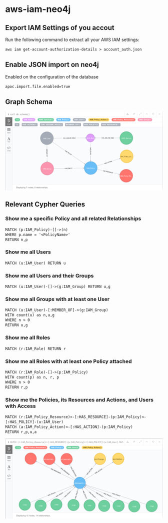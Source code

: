# aws-iam-neo4j

## Export IAM Settings of you accout

Run the following command to extract all your AWS IAM settings:

```
aws iam get-account-authorization-details > account_auth.json
```

## Enable JSON import on neo4j

Enabled on the configuration of the database
```
apoc.import.file.enabled=true
```

## Graph Schema

![AWS IAM Schema](./db_schema.png)


## Relevant Cypher Queries

### Show me a specific Policy and all related Relationships 
```
MATCH (p:IAM_Policy)-[]->(n)
WHERE p.name = '<PolicyName>'
RETURN n,p 
```

### Show me all Users
```
MATCH (u:IAM_User) RETURN u
```

### Show me all Users and their Groups
```
MATCH (u:IAM_User)-[]->(g:IAM_Group) RETURN u,g
```

### Show me all Groups with at least one User
```
MATCH (u:IAM_User)-[:MEMBER_OF]->(g:IAM_Group) 
WITH count(u) as n,u,g
WHERE n > 0
RETURN u,g
```

### Show me all Roles
```
MATCH (r:IAM_Role) RETURN r
```

### Show me all Roles with at least one Policy attached
```
MATCH (r:IAM_Role)-[]->(p:IAM_Policy) 
WITH count(p) as n, r, p
WHERE n > 0 
RETURN r,p
```

### Show me the Policies, its Resources and Actions, and Users with Access
```
MATCH (r:IAM_Policy_Resource)<-[:HAS_RESOURCE]-(p:IAM_Policy)<-[:HAS_POLICY]-(u:IAM_User)
MATCH (a:IAM_Policy_Action)<-[:HAS_ACTION]-(p:IAM_Policy)
RETURN r,p,u,a
```
![](./policy_users_actions_resources.png)